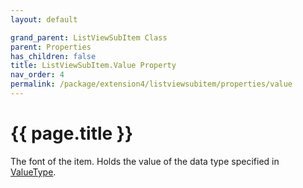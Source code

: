 ```yaml
---
layout: default

grand_parent: ListViewSubItem Class
parent: Properties
has_children: false
title: ListViewSubItem.Value Property
nav_order: 4
permalink: /package/extension4/listviewsubitem/properties/value
---
```

# {{ page.title }}

The font of the item. Holds the value of the data type specified in <a href="/package/system/object/properties/valuetype">ValueType</a>.
